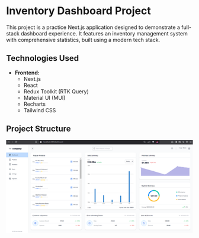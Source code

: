 # Inventory Dashboard Project

This project is a practice Next.js application designed to demonstrate a full-stack dashboard experience. It features an inventory management system with comprehensive statistics, built using a modern tech stack.

## Technologies Used

- **Frontend:**
  - Next.js
  - React
  - Redux Toolkit (RTK Query)
  - Material UI (MUI)
  - Recharts
  - Tailwind CSS

## Project Structure

![alt text](image.png)
